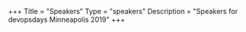 +++
Title = "Speakers"
Type = "speakers"
Description = "Speakers for devopsdays Minneapolis 2019"
+++
